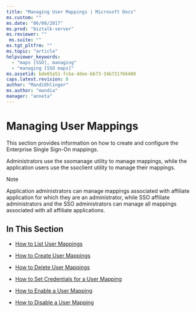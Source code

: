 ```yaml
---
title: "Managing User Mappings | Microsoft Docs"
ms.custom: ""
ms.date: "06/08/2017"
ms.prod: "biztalk-server"
ms.reviewer: ""
 ms.suite: ""
ms.tgt_pltfrm: ""
ms.topic: "article"
helpviewer_keywords: 
  - "maps [SSO], managing"
  - "managing [SSO maps]"
ms.assetid: bde65a51-fcba-4dee-b673-34b731766480
caps.latest.revision: 8
author: "MandiOhlinger"
ms.author: "mandia"
manager: "anneta"
---
```

# Managing User Mappings
This section provides information on how to create and configure the Enterprise Single Sign-On mappings.  
  
 Administrators use the ssomanage utility to manage mappings, while the application users use the ssoclient utility to manage their mappings.  
  
> [!NOTE]
>  Application administrators can manage mappings associated with affiliate application for which they are an administrator, while SSO affiliate administrators and the SSO administrators can manage all mappings associated with all affiliate applications.  
  
## In This Section  
  
-   [How to List User Mappings](../core/how-to-list-user-mappings.md)  
  
-   [How to Create User Mappings](../core/how-to-create-user-mappings.md)  
  
-   [How to Delete User Mappings](../core/how-to-delete-user-mappings.md)  
  
-   [How to Set Credentials for a User Mapping](../core/how-to-set-credentials-for-a-user-mapping.md)  
  
-   [How to Enable a User Mapping](../core/how-to-enable-a-user-mapping.md)  
  
-   [How to Disable a User Mapping](../core/how-to-disable-a-user-mapping.md)